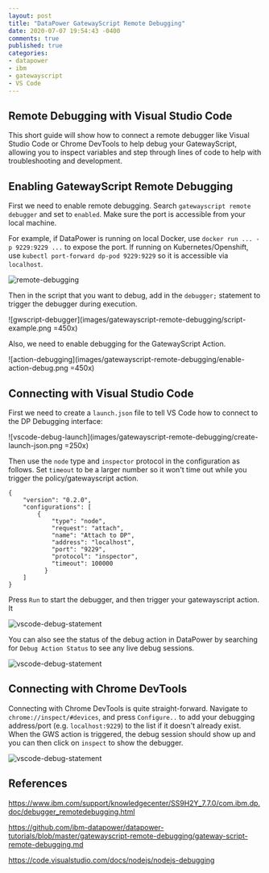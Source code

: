 ```yaml
---
layout: post
title: "DataPower GatewayScript Remote Debugging"
date: 2020-07-07 19:54:43 -0400
comments: true
published: true
categories:
- datapower
- ibm
- gatewayscript
- VS Code
---
```


## Remote Debugging with Visual Studio Code

This short guide will show how to connect a remote debugger like Visual Studio Code or Chrome DevTools to help debug your GatewayScript, allowing you to inspect variables and step through lines of code to help with troubleshooting and development.

## Enabling GatewayScript Remote Debugging

First we need to enable remote debugging. Search `gatewayscript remote debugger` and set to `enabled`. Make sure the port is accessible from your local machine.

For example, if DataPower is running on local Docker, use `docker run ... -p 9229:9229 ...` to expose the port. If running on Kubernetes/Openshift, use `kubectl port-forward dp-pod 9229:9229` so it is accessible via `localhost`.

![remote-debugging](images/gatewayscript-remote-debugging/enable-remote-debugging.png)


Then in the script that you want to debug, add in the `debugger;` statement to trigger the debugger during execution.

![gwscript-debugger](images/gatewayscript-remote-debugging/script-example.png =450x)


Also, we need to enable debugging for the GatewayScript Action.

![action-debugging](images/gatewayscript-remote-debugging/enable-action-debug.png =450x)


## Connecting with Visual Studio Code

First we need to create a `launch.json` file to tell VS Code how to connect to the DP Debugging interface:

![vscode-debug-launch](images/gatewayscript-remote-debugging/create-launch-json.png =250x)

Then use the `node` type and `inspector` protocol in the configuration as follows. Set `timeout` to be a larger number so it won't time out while you trigger the policy/gatewayscript action.

```
{
    "version": "0.2.0",
    "configurations": [
        {
            "type": "node",
            "request": "attach",
            "name": "Attach to DP",
            "address": "localhost",
            "port": "9229",
            "protocol": "inspector",
            "timeout": 100000
          }
    ]
}
```
Press `Run` to start the debugger, and then trigger your gatewayscript action.
It 

![vscode-debug-statement](images/gatewayscript-remote-debugging/debugger-breakpoint.png)

You can also see the status of the debug action in DataPower by searching for `Debug Action Status` to see any live debug sessions.


![vscode-debug-statement](images/gatewayscript-remote-debugging/debug-action-status.png)


## Connecting with Chrome DevTools

Connecting with Chrome DevTools is quite straight-forward. Navigate to `chrome://inspect/#devices`, and press `Configure..` to add your debugging address/port (e.g. `localhost:9229`) to the list if it doesn't already exist. When the GWS action is triggered, the debug session should show up and you can then click on `inspect` to show the debugger.


![vscode-debug-statement](images/gatewayscript-remote-debugging/chrome-debugger.png)


## References

https://www.ibm.com/support/knowledgecenter/SS9H2Y_7.7.0/com.ibm.dp.doc/debugger_remotedebugging.html

https://github.com/ibm-datapower/datapower-tutorials/blob/master/gatewayscript-remote-debugging/gateway-script-remote-debugging.md

https://code.visualstudio.com/docs/nodejs/nodejs-debugging